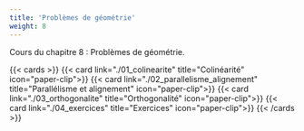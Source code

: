 ```yaml
---
title: 'Problèmes de géométrie'
weight: 8
---
```

Cours du chapitre 8 : Problèmes de géométrie.

{{< cards >}}
  {{< card link="./01_colinearite" title="Colinéarité" icon="paper-clip">}}
  {{< card link="./02_parallelisme_alignement" title="Parallélisme et alignement" icon="paper-clip">}}
  {{< card link="./03_orthogonalite" title="Orthogonalité" icon="paper-clip">}}
  {{< card link="./04_exercices" title="Exercices" icon="paper-clip">}}
{{< /cards >}}
